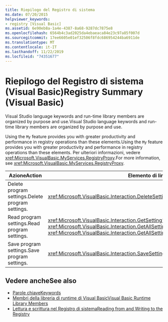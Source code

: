 ```yaml
---
title: Riepilogo del Registro di sistema
ms.date: 07/20/2015
helpviewer_keywords:
- registry [Visual Basic]
ms.assetid: 6e90eb8a-1a4e-4387-8a68-9287dc7875e8
ms.openlocfilehash: 6564b4c3ad2025da4ebaeaca84e23c97a85f007d
ms.sourcegitcommit: 17ee6605e01ef32506f8fdc686954244ba6911de
ms.translationtype: MT
ms.contentlocale: it-IT
ms.lasthandoff: 11/22/2019
ms.locfileid: "74351677"
---
```

# <a name="registry-summary-visual-basic"></a><span data-ttu-id="8b644-102">Riepilogo del Registro di sistema (Visual Basic)</span><span class="sxs-lookup"><span data-stu-id="8b644-102">Registry Summary (Visual Basic)</span></span>
<span data-ttu-id="8b644-103">Visual Studio language keywords and run-time library members are organized by purpose and use.</span><span class="sxs-lookup"><span data-stu-id="8b644-103">Visual Studio language keywords and run-time library members are organized by purpose and use.</span></span>  
  
 <span data-ttu-id="8b644-104">Using the `My` feature provides you with greater productivity and performance in registry operations than these elements.</span><span class="sxs-lookup"><span data-stu-id="8b644-104">Using the `My` feature provides you with greater productivity and performance in registry operations than these elements.</span></span> <span data-ttu-id="8b644-105">Per ulteriori informazioni, vedere <xref:Microsoft.VisualBasic.MyServices.RegistryProxy>.</span><span class="sxs-lookup"><span data-stu-id="8b644-105">For more information, see <xref:Microsoft.VisualBasic.MyServices.RegistryProxy>.</span></span>  
  
|<span data-ttu-id="8b644-106">**Azione**</span><span class="sxs-lookup"><span data-stu-id="8b644-106">**Action**</span></span>|<span data-ttu-id="8b644-107">**Elemento di linguaggio**</span><span class="sxs-lookup"><span data-stu-id="8b644-107">**Language element**</span></span>|  
|----------------|--------------------------|  
|<span data-ttu-id="8b644-108">Delete program settings.</span><span class="sxs-lookup"><span data-stu-id="8b644-108">Delete program settings.</span></span>|<xref:Microsoft.VisualBasic.Interaction.DeleteSetting%2A>|  
|<span data-ttu-id="8b644-109">Read program settings.</span><span class="sxs-lookup"><span data-stu-id="8b644-109">Read program settings.</span></span>|<span data-ttu-id="8b644-110"><xref:Microsoft.VisualBasic.Interaction.GetSetting%2A>, <xref:Microsoft.VisualBasic.Interaction.GetAllSettings%2A></span><span class="sxs-lookup"><span data-stu-id="8b644-110"><xref:Microsoft.VisualBasic.Interaction.GetSetting%2A>, <xref:Microsoft.VisualBasic.Interaction.GetAllSettings%2A></span></span>|  
|<span data-ttu-id="8b644-111">Save program settings.</span><span class="sxs-lookup"><span data-stu-id="8b644-111">Save program settings.</span></span>|<xref:Microsoft.VisualBasic.Interaction.SaveSetting%2A>|  
  
## <a name="see-also"></a><span data-ttu-id="8b644-112">Vedere anche</span><span class="sxs-lookup"><span data-stu-id="8b644-112">See also</span></span>

- [<span data-ttu-id="8b644-113">Parole chiave</span><span class="sxs-lookup"><span data-stu-id="8b644-113">Keywords</span></span>](../../../visual-basic/language-reference/keywords/index.md)
- [<span data-ttu-id="8b644-114">Membri della libreria di runtime di Visual Basic</span><span class="sxs-lookup"><span data-stu-id="8b644-114">Visual Basic Runtime Library Members</span></span>](../../../visual-basic/language-reference/runtime-library-members.md)
- [<span data-ttu-id="8b644-115">Lettura e scrittura nel Registro di sistema</span><span class="sxs-lookup"><span data-stu-id="8b644-115">Reading from and Writing to the Registry</span></span>](../../../visual-basic/developing-apps/programming/computer-resources/reading-from-and-writing-to-the-registry.md)
